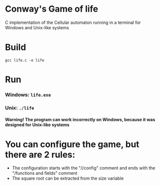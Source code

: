 # Conway's Game of life
C implementation of the Cellular automaton running in a terminal for Windows and Unix-like systems
# Build
`gcc life.c -o life`
# Run
### Windows: `life.exe`
### Unix: `./life`
#### Warning! The program can work incorrectly on Windows, because it was designed for Unix-like systems
# You can configure the game, but there are 2 rules:
- The configuration starts with the "//config" comment and ends with the "/functions and fields" comment
- The square root can be extracted from the size variable
